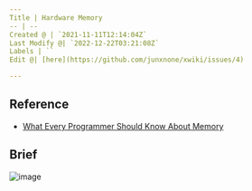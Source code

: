 ```yaml
---
Title | Hardware Memory
-- | --
Created @ | `2021-11-11T12:14:04Z`
Last Modify @| `2022-12-22T03:21:08Z`
Labels | ``
Edit @| [here](https://github.com/junxnone/xwiki/issues/4)

---
```

## Reference
- [What Every Programmer Should Know About Memory](https://www.akkadia.org/drepper/cpumemory.pdf)

## Brief

![image](https://user-images.githubusercontent.com/2216970/141296218-f9acecba-a9a5-4f76-a822-71a6ebe589cd.png)

